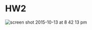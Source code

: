 # HW2

![screen shot 2015-10-13 at 8 42 13 pm](https://cloud.githubusercontent.com/assets/11006675/10472138/1ca1518e-71eb-11e5-8abc-875b834f1e87.png)
